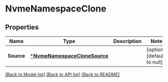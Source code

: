 # NvmeNamespaceClone

## Properties
Name | Type | Description | Notes
------------ | ------------- | ------------- | -------------
**Source** | [***NvmeNamespaceCloneSource**](nvme_namespace_clone_source.md) |  | [optional] [default to null]

[[Back to Model list]](../README.md#documentation-for-models) [[Back to API list]](../README.md#documentation-for-api-endpoints) [[Back to README]](../README.md)


